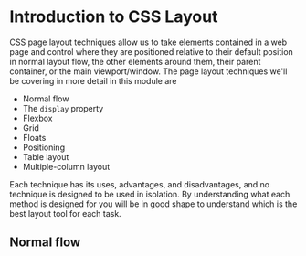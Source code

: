 # Introduction to CSS Layout #
CSS page layout techniques allow us to take elements contained in a web page and control where they are positioned relative to their default position in normal layout flow, the other elements around them, their parent container, or the main viewport/window. The page layout techniques we'll be covering in more detail in this module are
  * Normal flow
  * The `display` property
  * Flexbox
  * Grid
  * Floats
  * Positioning
  * Table layout
  * Multiple-column layout

  Each technique has its uses, advantages, and disadvantages, and no technique is designed to be used in isolation. By understanding what each method is designed for you will be in good shape to understand which is the best layout tool for each task.

  ## Normal flow ##